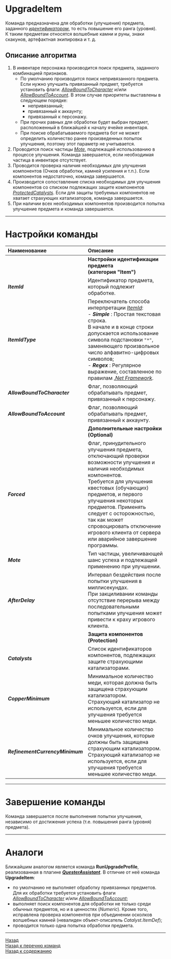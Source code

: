 # **UpgradeItem**

Команда предназначена для обработки (улучшения) предмета, заданного [*идентификатором*](#ref-ItemId "Опция 'ItemId'"), то есть повышение его ранга (уровня). <br/>
К таким предметам относятся волшебные камни и руны, знаки скакунов, артефактная экипировка и т. д.

## **Описание алгоритма**

1. В инвентаре персонажа производится поиск предмета, заданного комбинацией признаков.<br/>
   - По умолчанию производится поиск непривязанного предмета. Если нужно улучшить привязанный предмет, требуется установить флаги: [*AllowBoundToCharacter*](#ref-AllowBoundToCharacter) и/или [*AllowBoundToAccount*](#ref-AllowBoundToAccount). В этом случае приоритеты выставлены в следующем порядке:
      * непривязанный;
      * привязанный к аккаунту;
      * привязанный к персонажу.
   - При прочих равных для обработки будет выбран предмет, расположенный в ближайшей к началу ячейке инвентаря.
   - При поиске обрабатываемого предмета бот не может определить количество ранее произведенных попыток улучшения, поэтому этот параметр не учитывается.
2. Проводится поиск частицы [*Mote*](#ref-Mote), подлежащей использованию в процессе улучшения. Команда завершается, если необходимая частица в инвентаре отсутствует.
3. Проводится проверка наличия необходимых для улучшения компонентов (Очков обработки, камней усиления и т.п.). Если компонентов недостаточно, команда завершается.
4. Производится сопоставление списка необходимых для улучшения компонентов со списком подлежащих защите компонентов [*ProtectedCatalysts*](#ref-ProtectedCatalysts). Если для защиты требуемых компонентов не хватает страхующих катализаторов, команда завершается.
5. При наличии всех необходимых компонентов производится попытка улучшение предмета и команда завершается.

---

# **Настройки команды**

| **Наименование** | **Описание** 
|:-----------------|:-------------
||**Настройки идентификации предмета <br/>(категория "Item")**
|<a name ="ref-ItemId">***ItemId***</a> | Идентификатор предмета, который подлежит обработке.
|<a name ="ref-ItemIdType">***ItemIdType***</a> | Переключатель способа интерпретации [*ItemId*](#ref-ItemId):<br/>- ***Simple*** : Простая текстовая строка. <br/>В начале и в конце строки допускается использование символа подстановки ``"*"``, заменяющего произвольное число алфавитно-цифровых символов;<br/>- ***Regex*** : Регулярное выражение, составленное по правилам [*.Net Framework*](https://docs.microsoft.com/ru-ru/dotnet/standard/base-types/regular-expressions).
|<a name ="ref-AllowBoundToCharacter">***AllowBoundToCharacter***</a> | Флаг, позволяющий обрабатывать предмет, привязанный к персонажу.
|<a name ="ref-AllowBoundToAccount">***AllowBoundToAccount***</a> | Флаг, позволяющий обрабатывать предмет, привязанный к аккаунту.
||**Дополнительные настройки (Optional)**
|<a name ="ref-Forced">***Forced***</a> | Флаг, принудительного улучшения предмета, отключающий проверки возможности улучшения и наличия необходимых компонентов.<br/>Требуется для улучшения квестовых (обучающих) предметов, и первого улучшения некоторых предметов. Применять следует с осторожностью, так как может спровоцировать отключение игрового клиента от сервера или аварийное завершение программы.
|<a name ="ref-Mote">***Mote***</a> | Тип частицы, увеличивающей шанс успеха и подлежащей применению при улучшении.
|<a name ="ref-AfterDelay">***AfterDelay***</a> | Интервал бездействия после попытки улучшения в миллисекундах.<br/>При закциливании команды отсутствие перерыва между последовательными попытками улучшения может привести к краху игрового клиента.
||**Защита компонентов (Protection)**
|<a name ="ref-ProtectedCatalysts">***Catalysts***</a> | Список идентификаторов компонентов, подлежащих защите страхующими катализаторами.
|<a name ="ref-CopperMinimum">***CopperMinimum***</a> | Минимальное количество меди, которая должна быть защищена страхующим катализатором.<br/>Страхующий катализатор не используется, если для улучшения требуется меньшее количество меди.
|<a name ="ref-RefinementCurrencyMinimum">***RefinementCurrencyMinimum***</a> | Минимальное количество очков улучшения, которые должны быть защищена страхующим катализатором.<br/>Страхующий катализатор не используется, если для улучшения требуется меньшее количество меди.

---

# **Завершение команды**

Команда завершается после выполнения попытки улучшения, независимо от достижения успеха (т.е. повышения ранга (уровня) предмета).

---

# **Аналоги**
Ближайшим аналогом является команда **RunUpgradeProfile**, реализованная в плагине [***QuesterAssistant***](https://www.neverwinter-bot.com/forums/viewtopic.php?f=155&t=8742). В отличие от неё команда **UpgradeItem**:
- по умолчанию не выполняет обработку привязанных предметов. Для их обработки требуется установить флаги [*AllowBoundToCharacter*](#ref-AllowBoundToCharacter) и/или [*AllowBoundToAccount*](#ref-AllowBoundToAccount);  
- выполняет поиск компонентов для обработки не только среди обычных предметов, но и в ценностях (*Numeric*). Кроме того, исправлена проверка компонентов при объединении осколков волшебных камней (невалиден объект-описатель *Catalyst.ItemDef*);  
- проводится только одна попытка обработки предмета.

---

<a href="javascript:history.back()">Назад</a>  
[Назад к перечню команд](../EntityTools-QuesterExtensions-RU.md#ref-Actions)  
[Назад к содержанию](../../index.md)